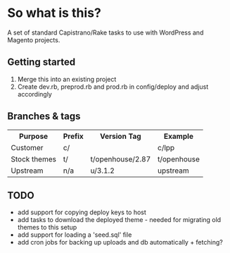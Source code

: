 # So what is this?

A set of standard Capistrano/Rake tasks to use with WordPress and Magento projects.

## Getting started
1. Merge this into an existing project
2. Create dev.rb, preprod.rb and prod.rb in config/deploy and adjust accordingly

## Branches &amp; tags

<table>
<tr><th>Purpose</th><th>Prefix</th><th>Version Tag</th><th>Example</th></tr>
<tr><td>Customer</td><td>c/</td><td>&nbsp;</td><td>c/lpp</td></tr>
<tr><td>Stock themes</td><td>t/</td><td>t/openhouse/2.87</td><td>t/openhouse</td></tr>
<tr><td>Upstream</td><td>n/a</td><td>u/3.1.2</td><td>upstream</td></tr>
</table>

## TODO
* add support for copying deploy keys to host
* add tasks to download the deployed theme - needed for migrating old themes to this setup
* add support for loading a 'seed.sql' file
* add cron jobs for backing up uploads and db automatically + fetching?
